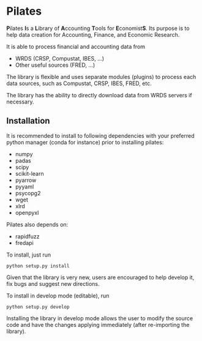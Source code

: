 # Pilates

**P**ilates **I**s a **L**ibrary of **A**ccounting **T**ools for **E**conomist**S**.
Its purpose is to help data creation for Accounting, Finance, and Economic Research.

It is able to process financial and accounting data from
  - WRDS (CRSP, Compustat, IBES, ...)
  - Other useful sources (FRED, ...)

The library is flexible and uses separate modules (plugins) to process each data
sources, such as Compustat, CRSP, IBES, FRED, etc.

The library has the ability to directly download data from WRDS servers if necessary.

## Installation

It is recommended to install to following dependencies with your preferred
python manager (conda for instance) prior to installing pilates:

- numpy
- padas
- scipy
- scikit-learn
- pyarrow
- pyyaml
- psycopg2
- wget
- xlrd
- openpyxl

Pilates also depends on:
- rapidfuzz
- fredapi



To install, just run
```
python setup.py install
```

Given that the library is very new, users are encouraged to help develop it, fix
bugs and suggest new directions.

To install in develop mode (editable), run
```
python setup.py develop
```

Installing the library in develop mode allows the user to modify the source code
and have the changes applying immediately (after re-importing the library).

